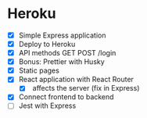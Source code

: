 Heroku 
======

* [x] Simple Express application
* [x] Deploy to Heroku
* [x] API methods GET POST /login
* [x] Bonus: Prettier with Husky
* [x] Static pages
* [x] React application with React Router
  * [x] <BrowserRouter /> affects the server (fix in Express)
* [x] Connect frontend to backend
* [ ] Jest with Express
